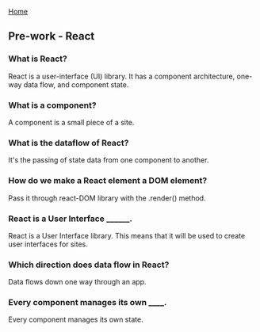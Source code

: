 [Home](../README.md)

## Pre-work - React

### What is React?

React is a user-interface (UI) library. It has a component architecture, one-way data flow, and component state.

### What is a component?

A component is a small piece of a site.

### What is the dataflow of React?

It's the passing of state data from one component to another.

### How do we make a React element a DOM element?

Pass it through react-DOM library with the .render() method.

### React is a User Interface ______.

React is a User Interface library. This means that it will be used to create user interfaces for sites.

### Which direction does data flow in React?

Data flows down one way through an app.

### Every component manages its own ____.

Every component manages its own state.
